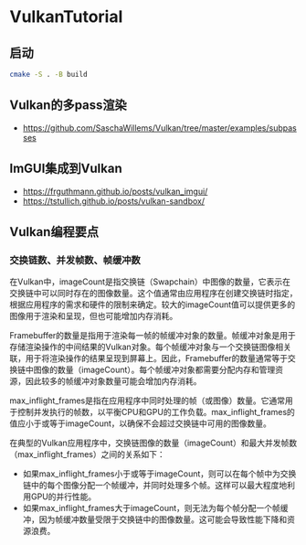 # VulkanTutorial

## 启动
```bash
cmake -S . -B build
```

## Vulkan的多pass渲染

- https://github.com/SaschaWillems/Vulkan/tree/master/examples/subpasses

## ImGUI集成到Vulkan

- https://frguthmann.github.io/posts/vulkan_imgui/
- https://tstullich.github.io/posts/vulkan-sandbox/

## Vulkan编程要点

### 交换链数、并发帧数、帧缓冲数


在Vulkan中，imageCount是指交换链（Swapchain）中图像的数量，它表示在交换链中可以同时存在的图像数量。这个值通常由应用程序在创建交换链时指定，根据应用程序的需求和硬件的限制来确定。较大的imageCount值可以提供更多的图像用于渲染和呈现，但也可能增加内存消耗。

Framebuffer的数量是指用于渲染每一帧的帧缓冲对象的数量。帧缓冲对象是用于存储渲染操作的中间结果的Vulkan对象。每个帧缓冲对象与一个交换链图像相关联，用于将渲染操作的结果呈现到屏幕上。因此，Framebuffer的数量通常等于交换链中图像的数量（imageCount）。每个帧缓冲对象都需要分配内存和管理资源，因此较多的帧缓冲对象数量可能会增加内存消耗。

max_inflight_frames是指在应用程序中同时处理的帧（或图像）数量。它通常用于控制并发执行的帧数，以平衡CPU和GPU的工作负载。max_inflight_frames的值应小于或等于imageCount，以确保不会超过交换链中可用的图像数量。

在典型的Vulkan应用程序中，交换链图像的数量（imageCount）和最大并发帧数（max_inflight_frames）之间的关系如下：

- 如果max_inflight_frames小于或等于imageCount，则可以在每个帧中为交换链中的每个图像分配一个帧缓冲，并同时处理多个帧。这样可以最大程度地利用GPU的并行性能。
- 如果max_inflight_frames大于imageCount，则无法为每个帧分配一个帧缓冲，因为帧缓冲数量受限于交换链中的图像数量。这可能会导致性能下降和资源浪费。
